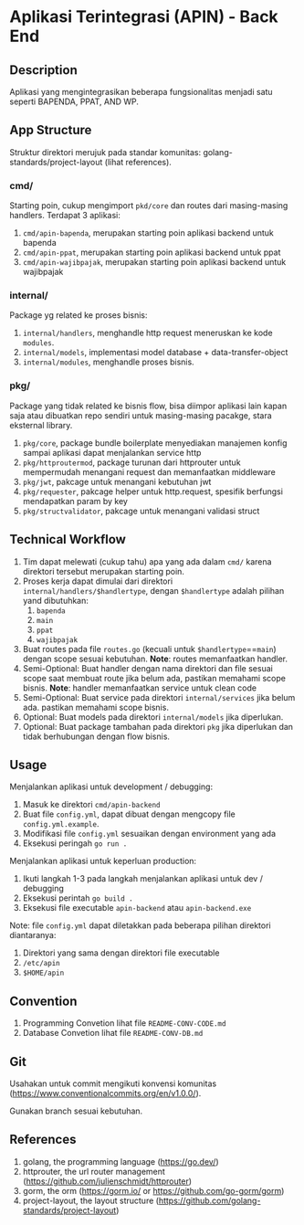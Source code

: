 # Aplikasi Terintegrasi (APIN) - Back End

## Description
Aplikasi yang mengintegrasikan beberapa fungsionalitas menjadi satu seperti BAPENDA, PPAT, AND WP.

## App Structure
Struktur direktori merujuk pada standar komunitas: golang-standards/project-layout (lihat references).

### cmd/
Starting poin, cukup mengimport `pkd/core` dan routes dari masing-masing handlers. Terdapat 3 aplikasi: 
1. `cmd/apin-bapenda`, merupakan starting poin aplikasi backend untuk bapenda
2. `cmd/apin-ppat`, merupakan starting poin aplikasi backend untuk ppat
3. `cmd/apin-wajibpajak`, merupakan starting poin aplikasi backend untuk wajibpajak

### internal/
Package yg related ke proses bisnis:
1. `internal/handlers`, menghandle http request meneruskan ke kode `modules`.
2. `internal/models`, implementasi model database + data-transfer-object
3. `internal/modules`, menghandle proses bisnis.

### pkg/
Package yang tidak related ke bisnis flow, bisa diimpor aplikasi lain kapan saja atau dibuatkan repo sendiri untuk masing-masing pacakge, stara eksternal library.
1. `pkg/core`, package bundle boilerplate menyediakan manajemen konfig sampai aplikasi dapat menjalankan service http
2. `pkg/httproutermod`, package turunan dari httprouter untuk mempermudah menangani request dan memanfaatkan middleware
3. `pkg/jwt`, pakcage untuk menangani kebutuhan jwt
4. `pkg/requester`, pakcage helper untuk http.request, spesifik berfungsi mendapatkan param by key
5. `pkg/structvalidator`, pakcage untuk menangani validasi struct

## Technical Workflow
1. Tim dapat melewati (cukup tahu) apa yang ada dalam `cmd/` karena direktori tersebut merupakan starting poin.
2. Proses kerja dapat dimulai dari direktori `internal/handlers/$handlertype`, dengan `$handlertype` adalah pilihan yand dibutuhkan:
	1. `bapenda`
	2. `main`
	3. `ppat`
	4. `wajibpajak`
3. Buat routes pada file `routes.go` (kecuali untuk `$handlertype`==`main`) dengan scope sesuai kebutuhan. **Note**: routes memanfaatkan handler.
4. Semi-Optional: Buat handler dengan nama direktori dan file sesuai scope saat membuat route jika belum ada, pastikan memahami scope bisnis. **Note**: handler memanfaatkan service untuk clean code
5. Semi-Optional: Buat service pada direktori `internal/services` jika belum ada. pastikan memahami scope bisnis.
6. Optional: Buat models pada direktori `internal/models` jika diperlukan. 
7. Optional: Buat package tambahan pada direktori `pkg` jika diperlukan dan tidak berhubungan dengan flow bisnis.

## Usage
Menjalankan aplikasi untuk development / debugging:
1. Masuk ke direktori `cmd/apin-backend`
2. Buat file `config.yml`, dapat dibuat dengan mengcopy file `config.yml.example`.
3. Modifikasi file `config.yml` sesuaikan dengan environment yang ada
4. Eksekusi peringah `go run .`

Menjalankan aplikasi untuk keperluan production:
1. Ikuti langkah 1-3 pada langkah menjalankan aplikasi untuk dev / debugging
2. Eksekusi perintah `go build .`
3. Eksekusi file executable `apin-backend` atau `apin-backend.exe`

Note: file `config.yml` dapat diletakkan pada beberapa pilihan direktori diantaranya:
1. Direktori yang sama dengan direktori file executable
2. `/etc/apin`
3. `$HOME/apin`

## Convention
1. Programming Convetion lihat file `README-CONV-CODE.md`
2. Database Convetion lihat file `README-CONV-DB.md`

## Git
Usahakan untuk commit mengikuti konvensi komunitas (https://www.conventionalcommits.org/en/v1.0.0/).

Gunakan branch sesuai kebutuhan.


## References
1. golang, the programming language (https://go.dev/)
2. httprouter, the url router management (https://github.com/julienschmidt/httprouter)
3. gorm, the orm (https://gorm.io/ or https://github.com/go-gorm/gorm)
4. project-layout, the layout structure (https://github.com/golang-standards/project-layout)
